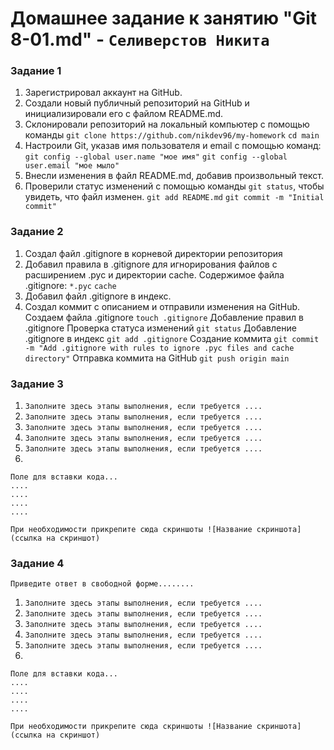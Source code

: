# Домашнее задание к занятию "Git 8-01.md" - `Селиверстов Никита`


### Задание 1



1. Зарегистрировал аккаунт на GitHub.
2. Создали новый публичный репозиторий на GitHub и инициализировали его с файлом README.md.
3. Склонировали репозиторий на локальный компьютер с помощью команды `git clone https://github.com/nikdev96/my-homework`
   `cd main`
4. Настроили Git, указав имя пользователя и email с помощью команд:
   `git config --global user.name "мое имя"`
   `git config --global user.email "мое мыло"`
5. Внесли изменения в файл README.md, добавив произвольный текст.
6. Проверили статус изменений с помощью команды `git status`, чтобы увидеть, что файл изменен.
   `git add README.md`
   `git commit -m "Initial commit"`


### Задание 2



1. Создал файл .gitignore в корневой директории репозитория
2. Добавил правила в .gitignore для игнорирования файлов с расширением .pyc и директории cache. Содержимое файла .gitignore:
   `*.pyc`
   `cache`
3. Добавил файл .gitignore в индекс.
4. Создал коммит с описанием и отправили изменения на GitHub.
Создаем файла .gitignore
`touch .gitignore`
Добавление правил в .gitignore
Проверка статуса изменений
`git status`
Добавление .gitignore в индекс
`git add .gitignore`
Создание коммита
`git commit -m "Add .gitignore with rules to ignore .pyc files and cache directory"`
Отправка коммита на GitHub
`git push origin main`


### Задание 3



1. `Заполните здесь этапы выполнения, если требуется ....`
2. `Заполните здесь этапы выполнения, если требуется ....`
3. `Заполните здесь этапы выполнения, если требуется ....`
4. `Заполните здесь этапы выполнения, если требуется ....`
5. `Заполните здесь этапы выполнения, если требуется ....`
6. 

```
Поле для вставки кода...
....
....
....
....
```

`При необходимости прикрепитe сюда скриншоты
![Название скриншота](ссылка на скриншот)`

### Задание 4

`Приведите ответ в свободной форме........`

1. `Заполните здесь этапы выполнения, если требуется ....`
2. `Заполните здесь этапы выполнения, если требуется ....`
3. `Заполните здесь этапы выполнения, если требуется ....`
4. `Заполните здесь этапы выполнения, если требуется ....`
5. `Заполните здесь этапы выполнения, если требуется ....`
6. 

```
Поле для вставки кода...
....
....
....
....
```

`При необходимости прикрепитe сюда скриншоты
![Название скриншота](ссылка на скриншот)`
